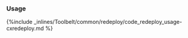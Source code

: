 

### Usage



{%include _inlines/Toolbelt/common/redeploy/code_redeploy_usage-cxredeploy.md %}




